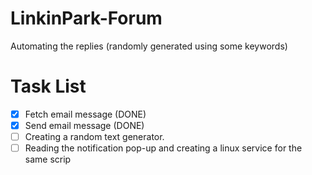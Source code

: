 # LinkinPark-Forum
Automating the replies (randomly generated using some keywords)

# Task List
- [x] Fetch email message (DONE)
- [x] Send email message (DONE)
- [ ] Creating a random text generator.
- [ ] Reading the notification pop-up and creating a linux service for the same scrip
